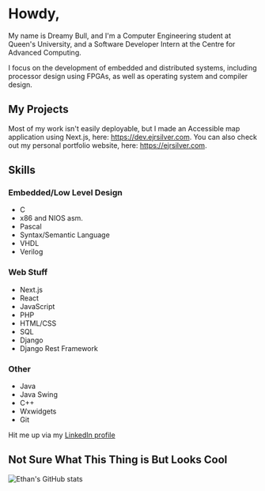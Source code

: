 # Howdy,

My name is Dreamy Bull, and I'm a Computer Engineering student at Queen's University, and a Software Developer Intern at the Centre for Advanced Computing.

I focus on the development of embedded and distributed systems, including processor design using FPGAs, as well as operating system and compiler design.

## My Projects
Most of my work isn't easily deployable, but I made an Accessible map application using Next.js, here: https://dev.ejrsilver.com.
You can also check out my personal portfolio website, here: https://ejrsilver.com.

## Skills
### Embedded/Low Level Design
 - C
 - x86 and NIOS asm.
 - Pascal
 - Syntax/Semantic Language
 - VHDL
 - Verilog

### Web Stuff
 - Next.js
 - React
 - JavaScript
 - PHP
 - HTML/CSS
 - SQL
 - Django
 - Django Rest Framework

### Other
 - Java
 - Java Swing
 - C++
 - Wxwidgets
 - Git

Hit me up via my [LinkedIn profile](https://www.linkedin.com/in/ejrsilver/)

## Not Sure What This Thing is But Looks Cool
![Ethan's GitHub stats](https://github-readme-stats.vercel.app/api?username=ejrsilver&count_private=true&show_icons=true&theme=merko) 
